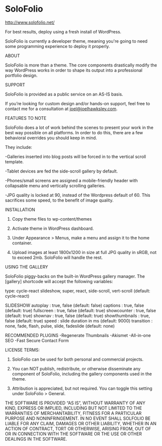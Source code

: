 SoloFolio
=========
http://www.solofolio.net/

For best results, deploy using a fresh install of WordPress.

SoloFolio is currently a developer theme, meaning you're going to need some programming experience to deploy it properly.

ABOUT

SoloFolio is more than a theme. The core components drastically modify the way WordPress works in order to shape its output into a professional portfolio design. 

SUPPORT

SoloFolio is provided as a public service on an AS-IS basis. 

If you’re looking for custom design and/or hands-on support, feel free to contact me for a consultation at joel@joelhawksley.com.


FEATURES TO NOTE

SoloFolio does a lot of work behind the scenes to present your work in the best way possible on all platforms. In order to do this, there are a few behavioral overrides you should keep in mind. 

They include:

-Galleries inserted into blog posts will be forced in to the vertical scroll template.

-Tablet devices are fed the side-scroll gallery by default.

-Phones/small screens are assigned a mobile-friendly header with collapsable menu and vertically scrolling galleries.

-JPG quality is locked at 90, instead of the Wordpress default of 60. This sacrifices some speed, to the benefit of image quality.

INSTALLATION

1. Copy theme files to wp-content/themes

2. Activate theme in WordPress dashboard.

3. Under Appearance > Menus, make a menu and assign it to the home container.

4. Upload images at least 1800x1200 in size at full JPG quality in sRGB, not to exceed 2mb. SoloFolio will handle the rest. 

USING THE GALLERY

SoloFolio piggy-backs on the built-in WordPress gallery manager. The [gallery] shortcode will accept the following variables:

type: cycle-react slideshow, super, react, side-scroll, vert-scroll (default: cycle-react)

SLIDESHOW
autoplay : true, false (default: false)
captions : true, false (default: true)
fullscreen : true, false (default: true)
showcounter : true, false (default: true)
shownav : true, false (default: true)
showthumbnails : true, false (default: true)
speed : slide duration in ms (default: 9000)
transition : none, fade, flash, pulse, slide, fadeslide (default: none)	

RECOMMENDED PLUGINS
-Regenerate Thumbnails
-Akismet
-All-in-one SEO
-Fast Secure Contact Form

LICENSE TERMS:

1. SoloFolio can be used for both personal and commercial projects.

2. You can NOT publish, redistribute, or otherwise disseminate any component of SoloFolio, including the gallery components used in the theme.

3. Attribution is appreciated, but not required. You can toggle this setting under SoloFolio > General.
 

THE SOFTWARE IS PROVIDED “AS IS”, WITHOUT WARRANTY OF ANY KIND, EXPRESS OR IMPLIED, INCLUDING BUT NOT LIMITED TO THE WARRANTIES OF MERCHANTABILITY, FITNESS FOR A PARTICULAR PURPOSE AND NONINFRINGEMENT. IN NO EVENT SHALL SOLFOLIO BE LIABLE FOR ANY CLAIM, DAMAGES OR OTHER LIABILITY, WHETHER IN AN ACTION OF CONTRACT, TORT OR OTHERWISE, ARISING FROM, OUT OF OR IN CONNECTION WITH THE SOFTWARE OR THE USE OR OTHER DEALINGS IN THE SOFTWARE.